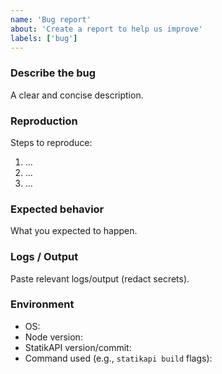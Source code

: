 ```yaml
---
name: 'Bug report'
about: 'Create a report to help us improve'
labels: ['bug']
---
```


### Describe the bug

A clear and concise description.

### Reproduction

Steps to reproduce:

1. …
2. …
3. …

### Expected behavior

What you expected to happen.

### Logs / Output

Paste relevant logs/output (redact secrets).

### Environment

- OS:
- Node version:
- StatikAPI version/commit:
- Command used (e.g., `statikapi build` flags):
